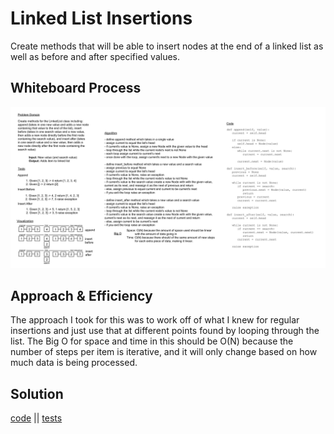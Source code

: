 # Linked List Insertions

Create methods that will be able to insert nodes at the end of a linked list as well as before and after
specified values.

## Whiteboard Process

![whiteboard](./linked-list-insertions.jpg)

## Approach & Efficiency

The approach I took for this was to work off of what I knew for regular insertions and just use that at
different points found by looping through the list. The Big O for space and time in this should be O(N)
because the number of steps per item is iterative, and it will only change based on how much data is being
processed.

## Solution

[code](../../data_structures/linked_list.py) ||
[tests](../../tests/code_challenges/test_linked_list_insertions.py)
